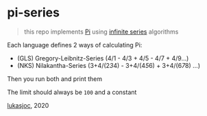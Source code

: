 # pi-series

> this repo implements [Pi](https://en.wikipedia.org/wiki/Pi) using [infinite series](https://en.wikipedia.org/wiki/Series_(mathematics)) algorithms

Each language defines 2 ways of calculating Pi:
- (GLS) Gregory-Leibnitz-Series (4/1 - 4/3 + 4/5 - 4/7 + 4/9...)
- (NKS) Nilakantha-Series (3+4/(2*3*4) - 3+4/(4*5*6) + 3+4/(6*7*8) ...)

Then you run both and print them

The limit should always be ``100`` and a constant

[lukasjoc](https://lukasjoc.com), 2020
